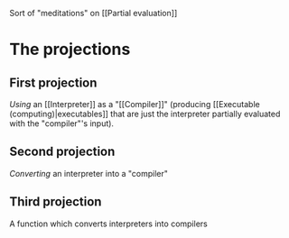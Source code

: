 Sort of "meditations" on [[Partial evaluation]]

# The projections
## First projection
*Using* an [[Interpreter]] as a "[[Compiler]]" (producing [[Executable (computing)|executables]] that are just the interpreter partially evaluated with the "compiler"'s input).
## Second projection
*Converting* an interpreter into a "compiler"
## Third projection
A function which converts interpreters into compilers
